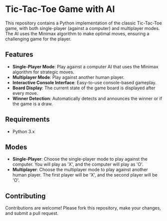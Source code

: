
# Tic-Tac-Toe Game with AI

This repository contains a Python implementation of the classic Tic-Tac-Toe game, with both single-player (against a computer) and multiplayer modes. The AI uses the Minimax algorithm to make optimal moves, ensuring a challenging game for the player.

## Features

- **Single-Player Mode**: Play against a computer AI that uses the Minimax algorithm for strategic moves.
- **Multiplayer Mode**: Play against another human player.
- **Interactive Console Interface**: Easy-to-use console-based gameplay.
- **Board Display**: The current state of the game board is displayed after every move.
- **Winner Detection**: Automatically detects and announces the winner or if the game is a draw.

## Requirements

- Python 3.x

## Modes

- **Single-Player**: Choose the single-player mode to play against the computer. You will play as 'X', and the computer will play as 'O'.
- **Multiplayer**: Choose the multiplayer mode to play against another human player. The first player will be 'X', and the second player will be 'O'.

## Contributing

Contributions are welcome! Please fork this repository, make your changes, and submit a pull request.


